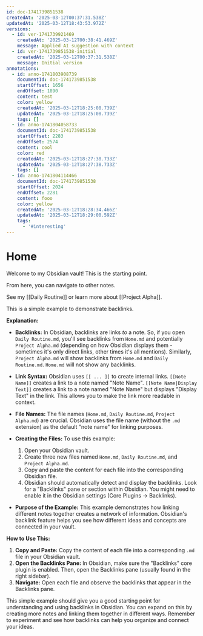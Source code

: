 ```yaml
---
id: doc-1741739851538
createdAt: '2025-03-12T00:37:31.538Z'
updatedAt: '2025-03-12T18:43:53.972Z'
versions:
  - id: ver-1741739921469
    createdAt: '2025-03-12T00:38:41.469Z'
    message: Applied AI suggestion with context
  - id: ver-1741739851538-initial
    createdAt: '2025-03-12T00:37:31.538Z'
    message: Initial version
annotations:
  - id: anno-1741803908739
    documentId: doc-1741739851538
    startOffset: 1656
    endOffset: 1890
    content: test
    color: yellow
    createdAt: '2025-03-12T18:25:08.739Z'
    updatedAt: '2025-03-12T18:25:08.739Z'
    tags: []
  - id: anno-1741804058733
    documentId: doc-1741739851538
    startOffset: 2283
    endOffset: 2574
    content: cool
    color: red
    createdAt: '2025-03-12T18:27:38.733Z'
    updatedAt: '2025-03-12T18:27:38.733Z'
    tags: []
  - id: anno-1741804114466
    documentId: doc-1741739851538
    startOffset: 2024
    endOffset: 2281
    content: fooo
    color: yellow
    createdAt: '2025-03-12T18:28:34.466Z'
    updatedAt: '2025-03-12T18:29:00.592Z'
    tags:
      - '#interesting'
---
```

# Home

Welcome to my Obsidian vault! This is the starting point.

From here, you can navigate to other notes.

See my [[Daily Routine]] or learn more about [[Project Alpha]].

This is a simple example to demonstrate backlinks.




**Explanation:**

*   **Backlinks:** In Obsidian, backlinks are links *to* a note.  So, if you open `Daily Routine.md`, you'll see backlinks from `Home.md` and potentially `Project Alpha.md` (depending on how Obsidian displays them - sometimes it's only direct links, other times it's all mentions).  Similarly, `Project Alpha.md` will show backlinks from `Home.md` and `Daily Routine.md`.  `Home.md` will not show any backlinks.

*   **Link Syntax:** Obsidian uses `[[ ... ]]` to create internal links.  `[[Note Name]]` creates a link to a note named "Note Name".  `[[Note Name|Display Text]]` creates a link to a note named "Note Name" but displays "Display Text" in the link.  This allows you to make the link more readable in context.

*   **File Names:**  The file names (`Home.md`, `Daily Routine.md`, `Project Alpha.md`) are crucial. Obsidian uses the file name (without the `.md` extension) as the default "note name" for linking purposes.

*   **Creating the Files:** To use this example:
    1.  Open your Obsidian vault.
    2.  Create three new files named `Home.md`, `Daily Routine.md`, and `Project Alpha.md`.
    3.  Copy and paste the content for each file into the corresponding Obsidian file.
    4.  Obsidian should automatically detect and display the backlinks.  Look for a "Backlinks" pane or section within Obsidian.  You might need to enable it in the Obsidian settings (Core Plugins -> Backlinks).

*   **Purpose of the Example:** This example demonstrates how linking different notes together creates a network of information.  Obsidian's backlink feature helps you see how different ideas and concepts are connected in your vault.

**How to Use This:**

1.  **Copy and Paste:**  Copy the content of each file into a corresponding `.md` file in your Obsidian vault.
2.  **Open the Backlinks Pane:** In Obsidian, make sure the "Backlinks" core plugin is enabled. Then, open the Backlinks pane (usually found in the right sidebar).
3.  **Navigate:** Open each file and observe the backlinks that appear in the Backlinks pane.

This simple example should give you a good starting point for understanding and using backlinks in Obsidian. You can expand on this by creating more notes and linking them together in different ways. Remember to experiment and see how backlinks can help you organize and connect your ideas.
